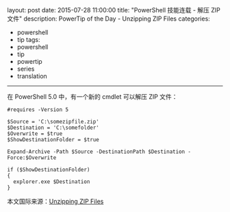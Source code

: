 ﻿layout: post
date: 2015-07-28 11:00:00
title: "PowerShell 技能连载 - 解压 ZIP 文件"
description: PowerTip of the Day - Unzipping ZIP Files
categories:
- powershell
- tip
tags:
- powershell
- tip
- powertip
- series
- translation
---
在 PowerShell 5.0 中，有一个新的 cmdlet 可以解压 ZIP 文件：

    #requires -Version 5
    
    $Source = 'C:\somezipfile.zip'
    $Destination = 'C:\somefolder'
    $Overwrite = $true
    $ShowDestinationFolder = $true
    
    Expand-Archive -Path $Source -DestinationPath $Destination -Force:$Overwrite
    
    if ($ShowDestinationFolder)
    {
      explorer.exe $Destination
    }

<!--more-->
本文国际来源：[Unzipping ZIP Files](http://powershell.com/cs/blogs/tips/archive/2015/07/28/unzipping-zip-files.aspx)
